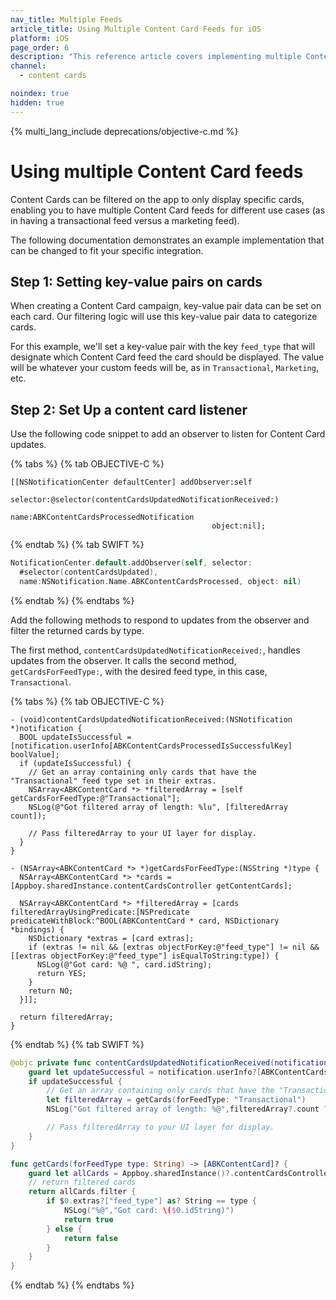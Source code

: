 ```yaml
---
nav_title: Multiple Feeds
article_title: Using Multiple Content Card Feeds for iOS
platform: iOS
page_order: 6
description: "This reference article covers implementing multiple Content Card feeds in your iOS application."
channel:
  - content cards

noindex: true
hidden: true
---
```


{% multi_lang_include deprecations/objective-c.md %}

# Using multiple Content Card feeds

Content Cards can be filtered on the app to only display specific cards, enabling you to have multiple Content Card feeds for different use cases (as in having a transactional feed versus a marketing feed).

The following documentation demonstrates an example implementation that can be changed to fit your specific integration.

## Step 1: Setting key-value pairs on cards

When creating a Content Card campaign, key-value pair data can be set on each card. Our filtering logic will use this key-value pair data to categorize cards.

For this example, we'll set a key-value pair with the key `feed_type` that will designate which Content Card feed the card should be displayed. The value will be whatever your custom feeds will be, as in `Transactional`, `Marketing`, etc.

## Step 2: Set Up a content card listener

Use the following code snippet to add an observer to listen for Content Card updates.

{% tabs %}
{% tab OBJECTIVE-C %}

```objc
[[NSNotificationCenter defaultCenter] addObserver:self
                                           selector:@selector(contentCardsUpdatedNotificationReceived:)
                                               name:ABKContentCardsProcessedNotification
                                             object:nil];
```

{% endtab %}
{% tab SWIFT %}

```swift
NotificationCenter.default.addObserver(self, selector:
  #selector(contentCardsUpdated),
  name:NSNotification.Name.ABKContentCardsProcessed, object: nil)
```

{% endtab %}
{% endtabs %}

Add the following methods to respond to updates from the observer and filter the returned cards by type.

The first method, `contentCardsUpdatedNotificationReceived:`, handles updates from the observer. It calls the second method, `getCardsForFeedType:`, with the desired feed type, in this case, `Transactional`.

{% tabs %}
{% tab OBJECTIVE-C %}

```objc
- (void)contentCardsUpdatedNotificationReceived:(NSNotification *)notification {
  BOOL updateIsSuccessful = [notification.userInfo[ABKContentCardsProcessedIsSuccessfulKey] boolValue];
  if (updateIsSuccessful) {
    // Get an array containing only cards that have the "Transactional" feed type set in their extras.
    NSArray<ABKContentCard *> *filteredArray = [self getCardsForFeedType:@"Transactional"];
    NSLog(@"Got filtered array of length: %lu", [filteredArray count]);

    // Pass filteredArray to your UI layer for display.
  }
}

- (NSArray<ABKContentCard *> *)getCardsForFeedType:(NSString *)type {
  NSArray<ABKContentCard *> *cards = [Appboy.sharedInstance.contentCardsController getContentCards];

  NSArray<ABKContentCard *> *filteredArray = [cards filteredArrayUsingPredicate:[NSPredicate predicateWithBlock:^BOOL(ABKContentCard * card, NSDictionary *bindings) {
    NSDictionary *extras = [card extras];
    if (extras != nil && [extras objectForKey:@"feed_type"] != nil && [[extras objectForKey:@"feed_type"] isEqualToString:type]) {
      NSLog(@"Got card: %@ ", card.idString);
      return YES;
    }
    return NO;
  }]];

  return filteredArray;
}
```

{% endtab %}
{% tab SWIFT %}

```swift
@objc private func contentCardsUpdatedNotificationReceived(notification: NSNotification) {
    guard let updateSuccessful = notification.userInfo?[ABKContentCardsProcessedIsSuccessfulKey] as? Bool else { return }
    if updateSuccessful {
        // Get an array containing only cards that have the "Transactional" feed type set in their extras.
        let filteredArray = getCards(forFeedType: "Transactional")
        NSLog("Got filtered array of length: %@",filteredArray?.count ?? 0)

        // Pass filteredArray to your UI layer for display.
    }
}

func getCards(forFeedType type: String) -> [ABKContentCard]? {
    guard let allCards = Appboy.sharedInstance()?.contentCardsController.contentCards as? [ABKContentCard] else { return nil }
    // return filtered cards
    return allCards.filter {
        if $0.extras?["feed_type"] as? String == type {
            NSLog("%@","Got card: \($0.idString)")
            return true
        } else {
            return false
        }
    }
}
```

{% endtab %}
{% endtabs %}
